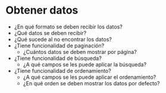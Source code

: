 <h1 id="get-data">Obtener datos</h1>

- ¿En qué formato se deben recibir los datos?
- ¿Qué datos se deben recibir?
- ¿Qué sucede al no encontrar los datos?
- ¿Tiene funcionalidad de paginación?
    - ¿Cuántos datos se deben mostrar por página?
- ¿Tiene funcionalidad de búsqueda?
    - ¿A qué campos se les puede aplicar la búsqueda?
- ¿Tiene funcionalidad de ordenamiento?
    - ¿A qué campos se les puede aplicar el ordenamiento?
    - ¿En qué orden se deben mostrar los datos por defecto?